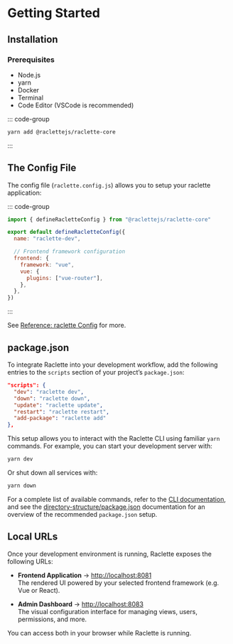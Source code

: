 # Getting Started

## Installation

### Prerequisites

- Node.js
- yarn
- Docker
- Terminal
- Code Editor (VSCode is recommended)

::: code-group

```sh [yarn]
yarn add @raclettejs/raclette-core
```

:::

## The Config File

The config file (`raclette.config.js`) allows you to setup your raclette application:

::: code-group

```js [raclette.config.js]
import { defineRacletteConfig } from "@raclettejs/raclette-core"

export default defineRacletteConfig({
  name: "raclette-dev",

  // Frontend framework configuration
  frontend: {
    framework: "vue",
    vue: {
      plugins: ["vue-router"],
    },
  },
})
```

:::

See [Reference: raclette Config](/reference/raclette-config.md) for more.

## package.json

To integrate Raclette into your development workflow, add the following entries to the `scripts` section of your project’s `package.json`:

```json
"scripts": {
  "dev": "raclette dev",
  "down": "raclette down",
  "update": "raclette update",
  "restart": "raclette restart",
  "add-package": "raclette add"
},
```

This setup allows you to interact with the Raclette CLI using familiar `yarn` commands. For example, you can start your development server with:

```bash
yarn dev
```

Or shut down all services with:

```bash
yarn down
```

For a complete list of available commands, refer to the [CLI documentation](/guide/introduction/cli-commands.md), and see the [directory-structure/package.json](/guide/directory-structure/package.md) documentation for an overview of the recommended `package.json` setup.

## Local URLs

Once your development environment is running, Raclette exposes the following URLs:

- **Frontend Application** → [http://localhost:8081](http://localhost:8081)  
  The rendered UI powered by your selected frontend framework (e.g. Vue or React).

- **Admin Dashboard** → [http://localhost:8083](http://localhost:8083)  
  The visual configuration interface for managing views, users, permissions, and more.

You can access both in your browser while Raclette is running.
